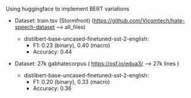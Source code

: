Using huggingface to implement BERT variations


- Dataset: train.tsv (Stormfront) (https://github.com/Vicomtech/hate-speech-dataset --> all_files)
  - distilbert-base-uncased-finetuned-sst-2-english:
    - F1: 0.23 (binary), 0.40 (macro)
    - Accuracy: 0.44

- Dataset: 27k gabhatecorpus ( https://osf.io/edua3/ --> 27k lines )
  - distilbert-base-uncased-finetuned-sst-2-english:
    - F1: 0.20 (binary), 0.33 (macro)
    - Accuracy: 0.36



